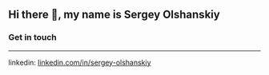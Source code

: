 ## Hi there 👋, my name is Sergey Olshanskiy




### Get in touch
---
linkedin:  	[linkedin.com/in/sergey-olshanskiy](https://www.linkedin.com/in/sergey-olshanskiy/)
<!--
**Cadabra/Cadabra** is a ✨ _special_ ✨ repository because its `README.md` (this file) appears on your GitHub profile.

Here are some ideas to get you started:

- 🔭 I’m currently working on ...
- 🌱 I’m currently learning ...
- 👯 I’m looking to collaborate on ...
- 🤔 I’m looking for help with ...
- 💬 Ask me about ...
- 📫 How to reach me: ...
- 😄 Pronouns: ...
- ⚡ Fun fact: ...
-->
